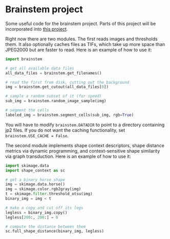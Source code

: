 Brainstem project
=================

Some useful code for the brainstem project. Parts of this project will be incorporated into [this project](https://github.com/mistycheney/registration).

Right now there are two modules. The first reads images and thresholds them. It also optionally caches files as TIFs, which take up more space than JPEG2000 but are faster to read. Here is an example of how to use it:

```python
import brainstem

# get all available data files
all_data_files = brainstem.get_filenames()

# read the first from disk, cutting out the background
img = brainstem.get_cutout(all_data_files[0])

# sample a random subset of it (for speed)
sub_img = brainstem.random_image_sample(img)

# segment the cells
labeled_img = brainstem.segment_cells(sub_img, rgb=True)
````

You will have to modify ``brainstem.DATADIR`` to point to a directory containing jp2 files. If you do not want the caching functionality, set ``brainstem.USE_CACHE = False``.

The second module implements shape context descriptors, shape distance metrics via dynamic programming, and context-sensitive shape similarity via graph transduction. Here is an example of how to use it:

```python
import skimage.data
import shape_context as sc

# get a binary horse shape
img = skimage.data.horse()
img = skimage.color.rgb2gray(img)
t = skimage.filter.threshold_otsu(img)
binary_img = img < t

# make a copy and cut off its legs
legless = binary_img.copy()
legless[200:, 200:] = 0

# compute the distance between them
sc.full_shape_distance(binary_img, legless)
```
